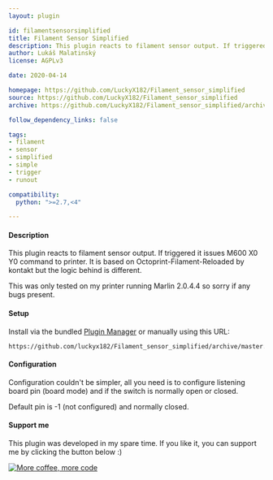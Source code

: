 ```yaml
---
layout: plugin

id: filamentsensorsimplified
title: Filament Sensor Simplified
description: This plugin reacts to filament sensor output. If triggered it issues M600 X0 Y0 command to printer.
author: Lukáš Malatinský
license: AGPLv3

date: 2020-04-14

homepage: https://github.com/LuckyX182/Filament_sensor_simplified
source: https://github.com/LuckyX182/Filament_sensor_simplified
archive: https://github.com/LuckyX182/Filament_sensor_simplified/archive/master.zip

follow_dependency_links: false

tags:
- filament
- sensor
- simplified
- simple
- trigger
- runout

compatibility:
  python: ">=2.7,<4"

---
```


#### Description

This plugin reacts to filament sensor output. If triggered it issues M600 X0 Y0 command to printer. 
It is based on Octoprint-Filament-Reloaded by kontakt but the logic behind is different.

This was only tested on my printer running Marlin 2.0.4.4 so sorry if any bugs present.

#### Setup

Install via the bundled [Plugin Manager](https://docs.octoprint.org/en/master/bundledplugins/pluginmanager.html)
or manually using this URL:

    https://github.com/luckyx182/Filament_sensor_simplified/archive/master.zip

#### Configuration

Configuration couldn't be simpler, all you need is to configure listening board pin (board mode) and if the switch is normally open or closed.

Default pin is -1 (not configured) and normally closed.

#### Support me

This plugin was developed in my spare time.
If you like it, you can support me by clicking the button below :) 

[![More coffee, more code](https://www.paypalobjects.com/en_US/i/btn/btn_donate_SM.gif)](https://www.paypal.com/cgi-bin/webscr?cmd=_s-xclick&hosted_button_id=5L758LYSUGHW4&source=url)